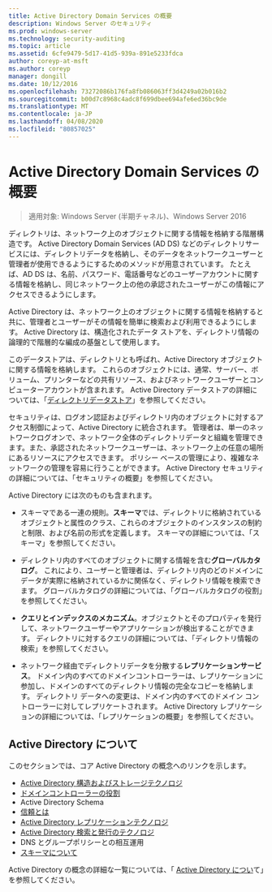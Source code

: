 ```yaml
---
title: Active Directory Domain Services の概要
description: Windows Server のセキュリティ
ms.prod: windows-server
ms.technology: security-auditing
ms.topic: article
ms.assetid: 6cfe9479-5d17-41d5-939a-891e5233fdca
author: coreyp-at-msft
ms.author: coreyp
manager: dongill
ms.date: 10/12/2016
ms.openlocfilehash: 73272086b176fa8fb086063ff3d4249a02b016b2
ms.sourcegitcommit: b00d7c8968c4adc8f699dbee694afe6ed36bc9de
ms.translationtype: MT
ms.contentlocale: ja-JP
ms.lasthandoff: 04/08/2020
ms.locfileid: "80857025"
---
```

# <a name="active-directory-domain-services-overview"></a>Active Directory Domain Services の概要

>適用対象: Windows Server (半期チャネル)、Windows Server 2016
  
ディレクトリは、ネットワーク上のオブジェクトに関する情報を格納する階層構造です。 Active Directory Domain Services (AD DS) などのディレクトリサービスには、ディレクトリデータを格納し、そのデータをネットワークユーザーと管理者が使用できるようにするためのメソッドが用意されています。 たとえば、AD DS は、名前、パスワード、電話番号などのユーザーアカウントに関する情報を格納し、同じネットワーク上の他の承認されたユーザーがこの情報にアクセスできるようにします。  
  
Active Directory は、ネットワーク上のオブジェクトに関する情報を格納すると共に、管理者とユーザーがその情報を簡単に検索および利用できるようにします。 Active Directory は、構造化されたデータ ストアを、ディレクトリ情報の論理的で階層的な編成の基盤として使用します。  
  
このデータストアは、ディレクトリとも呼ばれ、Active Directory オブジェクトに関する情報を格納します。 これらのオブジェクトには、通常、サーバー、ボリューム、プリンターなどの共有リソース、およびネットワークユーザーとコンピューターアカウントが含まれます。 Active Directory データストアの詳細については、「[ディレクトリデータストア](https://technet.microsoft.com/library/cc736627(v=ws.10).aspx)」を参照してください。  
  
セキュリティは、ログオン認証およびディレクトリ内のオブジェクトに対するアクセス制御によって、Active Directory に統合されます。 管理者は、単一のネットワークログオンで、ネットワーク全体のディレクトリデータと組織を管理できます。また、承認されたネットワークユーザーは、ネットワーク上の任意の場所にあるリソースにアクセスできます。 ポリシー ベースの管理により、複雑なネットワークの管理を容易に行うことができます。 Active Directory セキュリティの詳細については、「セキュリティの概要」を参照してください。  
  
Active Directory には次のものも含まれます。  
* スキーマである一連の規則。**スキーマ**では、ディレクトリに格納されているオブジェクトと属性のクラス、これらのオブジェクトのインスタンスの制約と制限、および名前の形式を定義します。 スキーマの詳細については、「スキーマ」を参照してください。  
  
  
* ディレクトリ内のすべてのオブジェクトに関する情報を含む**グローバルカタログ**。 これにより、ユーザーと管理者は、ディレクトリ内のどのドメインにデータが実際に格納されているかに関係なく、ディレクトリ情報を検索できます。 グローバルカタログの詳細については、「グローバルカタログの役割」を参照してください。  
  
  
* **クエリとインデックスのメカニズム**。オブジェクトとそのプロパティを発行して、ネットワークユーザーやアプリケーションが検出することができます。 ディレクトリに対するクエリの詳細については、「ディレクトリ情報の検索」を参照してください。  
  
  
* ネットワーク経由でディレクトリデータを分散する**レプリケーションサービス**。 ドメイン内のすべてのドメインコントローラーは、レプリケーションに参加し、ドメインのすべてのディレクトリ情報の完全なコピーを格納します。 ディレクトリ データへの変更は、ドメイン内のすべてのドメイン コントローラーに対してレプリケートされます。 Active Directory レプリケーションの詳細については、「レプリケーションの概要」を参照してください。  
  
## <a name="understanding-active-directory"></a>Active Directory について  
 このセクションでは、コア Active Directory の概念へのリンクを示します。  
   
* [Active Directory 構造およびストレージテクノロジ](https://technet.microsoft.com/library/cc759186(v=ws.10).aspx)  
* [ドメインコントローラーの役割](https://technet.microsoft.com/library/cc786438(v=ws.10).aspx)   
* Active Directory Schema   
* [信頼とは](https://technet.microsoft.com/library/cc771294(v=ws.10).aspx)   
* [Active Directory レプリケーションテクノロジ](https://technet.microsoft.com/library/cc786438(v=ws.10).aspx)   
* [Active Directory 検索と発行のテクノロジ](https://technet.microsoft.com/library/cc775686(v=ws.10).aspx)   
* DNS とグループポリシーとの相互運用   
* [スキーマについて](https://technet.microsoft.com/library/cc759402(v=ws.10).aspx)   
  
Active Directory の概念の詳細な一覧については、「 [Active Directory につい](https://technet.microsoft.com/library/cc781408(v=ws.10).aspx)て」を参照してください。   

